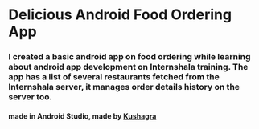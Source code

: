 # Delicious Android Food Ordering App
### I created a basic android app on food ordering while learning about android app development on Internshala training. The app has a list of several restaurants fetched from the Internshala server, it manages order details history on the server too.
#### made in Android Studio, made by [Kushagra](https://github.com/KushagraYashu)
